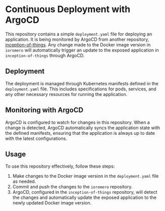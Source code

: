 # Continuous Deployment with ArgoCD

This repository contains a simple `deployment.yaml` file for deploying an application. It is being monitored by ArgoCD from another repository, [inception-of-things](https://github.com/iker-gonzalez/inception-of-things). Any change made to the Docker image version in `ioromero` will automatically trigger an update to the exposed application in `inception-of-things` through ArgoCD.

## Deployment

The deployment is managed through Kubernetes manifests defined in the `deployment.yaml` file. This includes specifications for pods, services, and any other necessary resources for running the application.

## Monitoring with ArgoCD

ArgoCD is configured to watch for changes in this repository. When a change is detected, ArgoCD automatically syncs the application state with the defined manifests, ensuring that the application is always up to date with the latest configurations.

## Usage

To use this repository effectively, follow these steps:

1. Make changes to the Docker image version in the `deployment.yaml` file as needed.
2. Commit and push the changes to the `ioromero` repository.
3. ArgoCD, configured in the `inception-of-things` repository, will detect the changes and automatically update the exposed application to the newly updated Docker image version.
